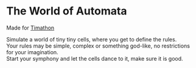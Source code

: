 # The World of Automata
Made for [Timathon](https://twtcodejam.net/ "Timathon Code Jams")

Simulate a world of tiny tiny cells, where you get to define the rules.  
Your rules may be simple, complex or something god-like, no restrictions for your imagination.  
Start your symphony and let the cells dance to it, make sure it is good.
